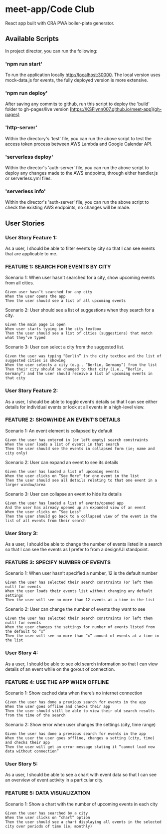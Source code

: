 # meet-app/Code Club

React app built with CRA PWA boiler-plate generator.

## Available Scripts

In project director, you can run the following:

### 'npm run start'

To run the application locally [http://localhost:30000](http://localhost:30000). The local version uses mock-data.js for events, the fully deployed version is more extensive.

### 'npm run deploy'

After saving any commits to github, run this script to deploy the 'build' folder to gh-pages/live version [https://KSFlynn007.github.io/meet-app](gh-pages)

### 'http-server'

Within the directory's 'test' file, you can run the above script to test the access token process between AWS Lambda and Google Calendar API.

### 'serverless deploy'

Within the director's 'auth-server' file, you can run the above script to deploy any changes made to the AWS endpoints, through either handler.js or serverless.yml files.

### 'serverless info'

Within the director's 'auth-server' file, you can run the above script to check the existing AWS endpoints, no changes will be made.

## User Stories

### User Story Feature 1:

As a user, I should be able to filter events by city so that I can see events that are applicable to me.

### FEATURE 1: SEARCH FOR EVENTS BY CITY

Scenario 1: When user hasn't searched for a city, show upcoming events from all cities.

```
Given user hasn’t searched for any city
When the user opens the app
Then the user should see a list of all upcoming events
```

Scenario 2: User should see a list of suggestions when they search for a city.

```
Given the main page is open
When user starts typing in the city textbox
Then the user should see a list of cities (suggestions) that match what they’ve typed
```

Scenario 3: User can select a city from the suggested list.

```
Given the user was typing “Berlin” in the city textbox and the list of suggested cities is showing
When the user selects a city (e.g., “Berlin, Germany”) from the list
Then their city should be changed to that city (i.e., “Berlin, Germany”) and the user should receive a list of upcoming events in that city
```

### User Story Feature 2:

As a user, I should be able to toggle event’s details so that I can see either details for individual events or look at all events in a high-level view.

### FEATURE 2: SHOW/HIDE AN EVENT’S DETAILS

Scenario 1: An event element is collapsed by default

```
Given the user has entered in (or left empty) search constraints
When the user loads a list of events in that search
Then the user should see the events in collapsed form (ie; name and city only)
```

Scenario 2: User can expand an event to see its details

```
Given the user has loaded a list of upcoming events
When the user clicks on “See More" for one event in the list
Then the user should see all details relating to that one event in a larger window/area
```

Scenario 3: User can collapse an event to hide its details

```
Given the user has loaded a list of events/opened app
And the user has already opened up an expanded view of an event
When the user clicks on “See Less"
Then the user should go back to a collapsed view of the event in the list of all events from their search
```

### User Story 3:

As a user, I should be able to change the number of events listed in a search so that I can see the events as I prefer to from a design/UI standpoint.

### FEATURE 3: SPECIFY NUMBER OF EVENTS

Scenario 1: When user hasn’t specified a number, 12 is the default number

```
Given the user has selected their search constraints (or left them null) for events
When the user loads their events list without changing any default settings
Then the user will see no more than 12 events at a time in the list
```

Scenario 2: User can change the number of events they want to see

```
Given the user has selected their search constraints (or left them null) for events
When the user changes the settings for number of events listed from the default to “x”
Then the user will see no more than “x” amount of events at a time in the list
```

### User Story 4:

As a user, I should be able to see old search information so that I can view details of an event while on the go/out of connection.

### FEATURE 4: USE THE APP WHEN OFFLINE

Scenario 1: Show cached data when there’s no internet connection

```
Given the user has done a previous search for events in the app
When the user goes offline and checks their app
Then the user should still be able to view their old search results from the time of the search
```

Scenario 2: Show error when user changes the settings (city, time range)

```
Given the user has done a previous search for events in the app
When the user the user goes offline, changes a setting (city, time) and checks their app
Then the user will get an error message stating it “cannot load new data without connection”
```

### User Story 5:

As a user, I should be able to see a chart with event data so that I can see an overview of event activity in a particular city.

### FEATURE 5: DATA VISUALIZATION

Scenario 1: Show a chart with the number of upcoming events in each city

```
Given the user has searched by a city
When the user clicks on “chart” option
Then the user should see a chart displaying all events in the selected city over periods of time (ie; monthly)
```
